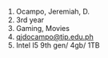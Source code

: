 1. Ocampo, Jeremiah, D.
2. 3rd year
3. Gaming, Movies
4. qjdocampo@tip.edu.ph
5. Intel I5 9th gen/ 4gb/ 1TB


